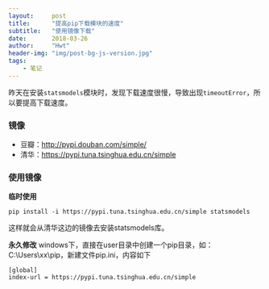 ```yaml
---
layout:     post
title:      "提高pip下载模块的速度"
subtitle:   "使用镜像下载"
date:       2018-03-26
author:     "Hwt"
header-img: "img/post-bg-js-version.jpg"
tags:
    - 笔记
---
```


昨天在安装`statsmodels`模块时，发现下载速度很慢，导致出现`timeoutError`，所以要提高下载速度。

### 镜像
* 豆瓣：<http://pypi.douban.com/simple/>
* 清华：<https://pypi.tuna.tsinghua.edu.cn/simple>

### 使用镜像

**临时使用**
```
pip install -i https://pypi.tuna.tsinghua.edu.cn/simple statsmodels
```
这样就会从清华这边的镜像去安装statsmodels库。

**永久修改**
windows下，直接在user目录中创建一个pip目录，如：C:\Users\xx\pip，新建文件pip.ini，内容如下  
```
[global]
index-url = https://pypi.tuna.tsinghua.edu.cn/simple
```